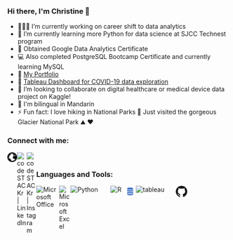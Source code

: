 ### Hi there, I'm Christine 👋

<!--
**ChristineCYin/ChristineCYin** is a ✨ _special_ ✨ repository because its `README.md` (this file) appears on your GitHub profile.
-->

- 👩🏻‍💼 I’m currently working on career shift to data analytics
- 🌱 I’m currently learning more Python for data science at SJCC Technest program
- 🔣 Obtained Google Data Analytics Certificate
- 💻 Also completed PostgreSQL Bootcamp Certificate and currently learning MySQL
- 🥸 [My Portfolio](https://christinecyin.github.io/Portfolio/)
- 🧐 [Tableau Dashboard for COVID-19 data exploration](https://public.tableau.com/app/profile/christine.yin/viz/Covid19DataExploration_16288198724040/Dashboard1#1)
- 👯 I’m looking to collaborate on digital healthcare or medical device data project on Kaggle!
- 📢 I'm bilingual in Mandarin
- ⚡ Fun fact: I love hiking in National Parks 🥾 Just visited the gorgeous Glacier National Park ⛰ ❤

### Connect with me:

[<img align="left" alt="codeSTACKr.com" width="22px" src="https://raw.githubusercontent.com/iconic/open-iconic/master/svg/globe.svg" />][website]
[<img align="left" alt="codeSTACKr | LinkedIn" width="22px" src="https://cdn.jsdelivr.net/npm/simple-icons@v3/icons/linkedin.svg" />][linkedin]
[<img align="left" alt="codeSTACKr | Instagram" width="22px" src="https://cdn.jsdelivr.net/npm/simple-icons@v3/icons/instagram.svg" />][instagram]

<br />

### Languages and Tools:

[<img align="left" alt="Microsoft Office" width="52px" src="https://upload.wikimedia.org/wikipedia/commons/thumb/4/4f/Microsoft_Office_2013-2019_logo_and_wordmark.svg/200px-Microsoft_Office_2013-2019_logo_and_wordmark.svg.png" />](#)
[<img align="left" alt="Microsoft Excel" width="26px" src="https://logodownload.org/wp-content/uploads/2020/04/excel-logo.png" />](#)
[<img align="left" alt="Python" width="91px" src="https://www.python.org/static/community_logos/python-logo-master-v3-TM.png"/>](#)
[<img align="left" alt="R" width="32px" src="https://upload.wikimedia.org/wikipedia/commons/thumb/1/1b/R_logo.svg/724px-R_logo.svg.png"/>](#)

[<img align="left" alt="SQL" width="26px" src="https://raw.githubusercontent.com/github/explore/80688e429a7d4ef2fca1e82350fe8e3517d3494d/topics/sql/sql.png" />](https://github.com/ChristineCYin/Covid-19-Data-Exploration/blob/main/covid%20portfolio%20project-PostgreSQL.sql)

[<img align="left" alt="tableau" width="91px" src="https://upload.wikimedia.org/wikipedia/commons/thumb/4/4b/Tableau_Logo.png/800px-Tableau_Logo.png"/>](https://public.tableau.com/app/profile/christine.yin/viz/Covid19DataExploration_16288198724040/Dashboard1#1)
[<img align="left" alt="GitHub" width="26px" src="https://raw.githubusercontent.com/github/explore/78df643247d429f6cc873026c0622819ad797942/topics/github/github.png" />](https://github.com/ChristineCYin)



<br />

</details>

[website]: https://christinecyin.github.io/Portfolio/
[instagram]: https://www.instagram.com/lovehikingadventures/
[linkedin]: https://www.linkedin.com/in/christinecyin/


